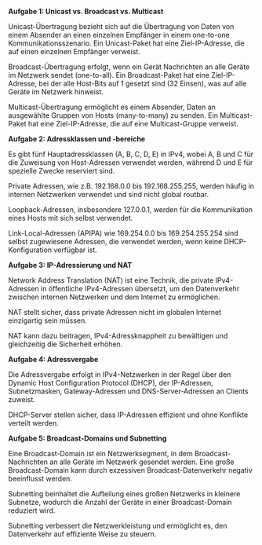 
**Aufgabe 1: Unicast vs. Broadcast vs. Multicast**

Unicast-Übertragung bezieht sich auf die Übertragung von Daten von einem Absender an einen einzelnen Empfänger in einem one-to-one Kommunikationsszenario. Ein Unicast-Paket hat eine Ziel-IP-Adresse, die auf einen einzelnen Empfänger verweist.

Broadcast-Übertragung erfolgt, wenn ein Gerät Nachrichten an alle Geräte im Netzwerk sendet (one-to-all). Ein Broadcast-Paket hat eine Ziel-IP-Adresse, bei der alle Host-Bits auf 1 gesetzt sind (32 Einsen), was auf alle Geräte im Netzwerk hinweist.

Multicast-Übertragung ermöglicht es einem Absender, Daten an ausgewählte Gruppen von Hosts (many-to-many) zu senden. Ein Multicast-Paket hat eine Ziel-IP-Adresse, die auf eine Multicast-Gruppe verweist.

**Aufgabe 2: Adressklassen und -bereiche**

Es gibt fünf Hauptadressklassen (A, B, C, D, E) in IPv4, wobei A, B und C für die Zuweisung von Host-Adressen verwendet werden, während D und E für spezielle Zwecke reserviert sind.

Private Adressen, wie z.B. 192.168.0.0 bis 192.168.255.255, werden häufig in internen Netzwerken verwendet und sind nicht global routbar.

Loopback-Adressen, insbesondere 127.0.0.1, werden für die Kommunikation eines Hosts mit sich selbst verwendet.

Link-Local-Adressen (APIPA) wie 169.254.0.0 bis 169.254.255.254 sind selbst zugewiesene Adressen, die verwendet werden, wenn keine DHCP-Konfiguration verfügbar ist.

**Aufgabe 3: IP-Adressierung und NAT**

Network Address Translation (NAT) ist eine Technik, die private IPv4-Adressen in öffentliche IPv4-Adressen übersetzt, um den Datenverkehr zwischen internen Netzwerken und dem Internet zu ermöglichen.

NAT stellt sicher, dass private Adressen nicht im globalen Internet einzigartig sein müssen.

NAT kann dazu beitragen, IPv4-Adressknappheit zu bewältigen und gleichzeitig die Sicherheit erhöhen.

**Aufgabe 4: Adressvergabe**

Die Adressvergabe erfolgt in IPv4-Netzwerken in der Regel über den Dynamic Host Configuration Protocol (DHCP), der IP-Adressen, Subnetzmasken, Gateway-Adressen und DNS-Server-Adressen an Clients zuweist.

DHCP-Server stellen sicher, dass IP-Adressen effizient und ohne Konflikte verteilt werden.

**Aufgabe 5: Broadcast-Domains und Subnetting**

Eine Broadcast-Domain ist ein Netzwerksegment, in dem Broadcast-Nachrichten an alle Geräte im Netzwerk gesendet werden. Eine große Broadcast-Domain kann durch exzessiven Broadcast-Datenverkehr negativ beeinflusst werden.

Subnetting beinhaltet die Aufteilung eines großen Netzwerks in kleinere Subnetze, wodurch die Anzahl der Geräte in einer Broadcast-Domain reduziert wird.

Subnetting verbessert die Netzwerkleistung und ermöglicht es, den Datenverkehr auf effiziente Weise zu steuern.